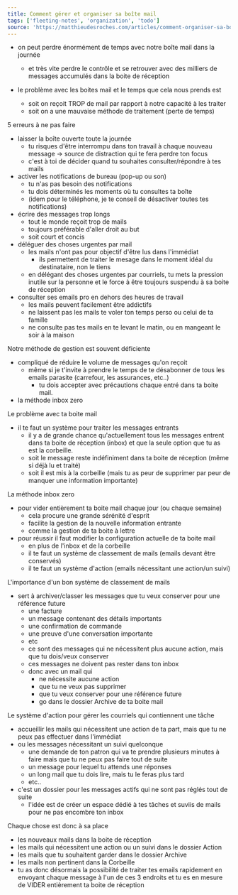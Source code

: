```yaml
---
title: Comment gérer et organiser sa boîte mail
tags: ['fleeting-notes', 'organization', 'todo']
source: 'https://matthieudesroches.com/articles/comment-organiser-sa-boite-mail'
---
```


- on peut perdre énormément de temps avec notre boîte mail dans la journée
	- et très vite perdre le contrôle et se retrouver avec des milliers de messages accumulés dans la boite de réception

- le problème avec les boites mail et le temps que cela nous prends est
	- soit on reçoit TROP de mail par rapport à notre capacité à les traiter
	- soit on a une mauvaise méthode de traitement (perte de temps)

5 erreurs à ne pas faire
- laisser la boîte ouverte toute la journée
	- tu risques d'être interrompu dans ton travail à chaque nouveau message -> source de distraction qui te fera perdre ton focus
	- c'est à toi de décider quand tu souhaites consulter/répondre à tes mails
- activer les notifications de bureau (pop-up ou son)
	- tu n'as pas besoin des notifications
	- tu dois déterminés les moments où tu consultes ta boîte
	- (idem pour le téléphone, je te conseil de désactiver toutes tes notifications)
- écrire des messages trop longs
	- tout le monde reçoit trop de mails
	- toujours préférable d'aller droit au but
	- soit court et concis
- déléguer des choses urgentes par mail
	- les mails n'ont pas pour objectif d'être lus dans l'immédiat
		- ils permettent de traiter le mesage dans le moment idéal du destinataire, non le tiens
	- en délégant des choses urgentes par courriels, tu mets la pression inutile sur la personne et le force à être toujours suspendu à sa boite de réception
- consulter ses emails pro en dehors des heures de travail
	- les mails peuvent facilement être addictifs
	- ne laissent pas les mails te voler ton temps perso ou celui de ta famille
	- ne consulte pas tes mails en te levant le matin, ou en mangeant le soir à la maison


Notre méthode de gestion est souvent déficiente
- compliqué de réduire le volume de messages qu'on reçoit
	- même si je t'invite à prendre le temps de te désabonner de tous les emails parasite (carrefour, les assurances, etc..)
		- tu dois accepter avec précautions chaque entré dans ta boite mail.
- la méthode inbox zero


Le problème avec ta boite mail
- il te faut un système pour traiter les messages entrants
	- il y a de grande chance qu'actuellement tous les messages entrent dans ta boite de réception (inbox) et que la seule option que tu as est la corbeille. 
	- soit le message reste indéfiniment dans ta boite de réception (même si déjà lu et traité)
	- soit il est mis à la corbeille (mais tu as peur de supprimer par peur de manquer une information importante)

La méthode inbox zero
- pour vider entièrement ta boite mail chaque jour (ou chaque semaine)
	- cela procure une grande sérénité d'esprit
	- facilite la gestion de la nouvelle information entrante
	- comme la gestion de ta boite à lettre 
- pour réussir il faut modifier la configuration actuelle de ta boite mail
	- en plus de l'inbox et de la corbeille
	- il te faut un système de classement de mails (emails devant être conservés)
	- il te faut un système d'action (emails nécessitant une action/un suivi)


L'importance d'un bon système de classement de mails
- sert à archiver/classer les messages que tu veux conserver pour une référence future
	- une facture
	- un message contenant des détails importants
	- une confirmation de commande
	- une preuve d'une conversation importante
	- etc
	- ce sont des messages qui ne nécessitent plus aucune action, mais que tu dois/veux conserver
	- ces messages ne doivent pas rester dans ton inbox
	- donc avec un mail qui
		- ne nécessite aucune action
		- que tu ne veux pas supprimer
		- que tu veux conserver pour une référence future 
		- go dans le dossier Archive de ta boite mail


Le système d'action pour gérer les courriels qui contiennent une tâche
- accueillir les mails qui nécessitent une action de ta part, mais que tu ne peux pas effectuer dans l'immédiat
- ou les messages nécessitant un suivi quelconque
	- une demande de ton patron qui va te prendre plusieurs minutes à faire mais que tu ne peux pas faire tout de suite
	- un message pour lequel tu attends une réponses
	- un long mail que tu dois lire, mais tu le feras plus tard
	- etc..
- c'est un dossier pour les messages actifs qui ne sont pas réglés tout de suite
	- l'idée est de créer un espace dédié à tes tâches et suviis de mails pour ne pas encombre ton inbox


Chaque chose est donc à sa place
- les nouveaux mails dans la boite de réception
- les mails qui nécessitent une action ou un suivi dans le dossier Action
- les mails que tu souhaitent garder dans le dossier Archive
- les mails non pertinent dans la Corbeille
- tu as donc désormais la possibilité de traiter tes emails rapidement en envoyant chaque message à l'un de ces 3 endroits et tu es en mesure de VIDER entièrement ta boite de réception